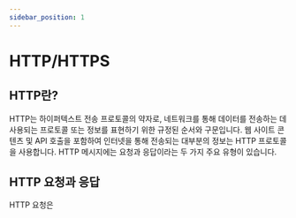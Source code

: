 ```yaml
---
sidebar_position: 1
---
```


# HTTP/HTTPS

## HTTP란?

HTTP는 하이퍼텍스트 전송 프로토콜의 약자로, 네트워크를 통해 데이터를 전송하는 데 사용되는 프로토콜 또는 정보를 표현하기 위한 규정된 순서와 구문입니다. 웹 사이트 콘텐츠 및 API 호출을 포함하여 인터넷을 통해 전송되는 대부분의 정보는 HTTP 프로토콜을 사용합니다. HTTP 메시지에는 요청과 응답이라는 두 가지 주요 유형이 있습니다.

## HTTP 요청과 응답

HTTP 요청은
